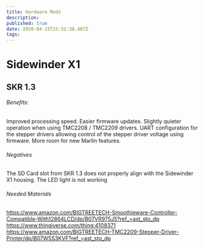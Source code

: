 ```yaml
---
title: Hardware Mods
description: 
published: true
date: 2020-04-15T15:52:38.487Z
tags: 
---
```


# Sidewinder X1
## SKR 1.3 
###### Benefits:
Improved processing speed.
Easier firmware updates.
Slightly quieter operation when using TMC2208 / TMC2209 drivers.
UART configuration for the stepper drivers allowing control of the stepper driver voltage using firmware.
More room for new Marlin features.

###### Negatives
The SD Card slot from SKR 1.3 does not properly align with the Sidewinder X1 housing.
The LED light is not working

###### Needed Materials
https://www.amazon.com/BIGTREETECH-Smoothieware-Controller-Compatible-With12864LCD/dp/B07VR975J5?ref_=ast_sto_dp
https://www.thingiverse.com/thing:4108371
https://www.amazon.com/BIGTREETECH-TMC2209-Stepper-Driver-Printer/dp/B07W5S3KVF?ref_=ast_sto_dp